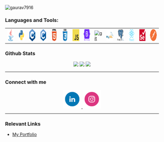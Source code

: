 <p align="left"> <img src="https://komarev.com/ghpvc/?username=gaurav7916&label=Profile%20views" alt="gaurav7916" /> </p>

<h3 align="left">Languages and Tools:</h3>
<div align="left">
<table>
  <tr>
    <td><a href="https://www.java.com" target="_blank" rel="noreferrer"><img src="https://raw.githubusercontent.com/devicons/devicon/master/icons/java/java-original.svg" alt="java" width="40" height="40"/></a></td>
    <td><a href="https://www.python.org" target="_blank" rel="noreferrer"><img src="https://raw.githubusercontent.com/devicons/devicon/master/icons/python/python-original.svg" alt="python" width="40" height="40"/></a></td>
    <td><a href="https://www.w3schools.com/cpp/" target="_blank" rel="noreferrer"><img src="https://raw.githubusercontent.com/devicons/devicon/master/icons/cplusplus/cplusplus-original.svg" alt="cplusplus" width="40" height="40"/></a></td>
    <td><a href="https://www.cprogramming.com/" target="_blank" rel="noreferrer"><img src="https://raw.githubusercontent.com/devicons/devicon/master/icons/c/c-original.svg" alt="c" width="40" height="40"/></a></td>
    <td><a href="https://www.w3.org/html/" target="_blank" rel="noreferrer"><img src="https://raw.githubusercontent.com/devicons/devicon/master/icons/html5/html5-original-wordmark.svg" alt="html5" width="40" height="40"/></a></td>
    <td><a href="https://www.w3schools.com/css/" target="_blank" rel="noreferrer"><img src="https://raw.githubusercontent.com/devicons/devicon/master/icons/css3/css3-original-wordmark.svg" alt="css3" width="40" height="40"/></a></td>
    <td><a href="https://developer.mozilla.org/en-US/docs/Web/JavaScript" target="_blank" rel="noreferrer"><img src="https://raw.githubusercontent.com/devicons/devicon/master/icons/javascript/javascript-original.svg" alt="javascript" width="40" height="40"/></a></td>
    <td><a href="https://getbootstrap.com" target="_blank" rel="noreferrer"><img src="https://raw.githubusercontent.com/devicons/devicon/master/icons/bootstrap/bootstrap-plain-wordmark.svg" alt="bootstrap" width="40" height="40"/></a></td>
    <td><a href="https://git-scm.com/" target="_blank" rel="noreferrer"><img src="https://www.vectorlogo.zone/logos/git-scm/git-scm-icon.svg" alt="git" width="40" height="40"/></a></td>
    <td><a href="https://www.mysql.com/" target="_blank" rel="noreferrer"><img src="https://raw.githubusercontent.com/devicons/devicon/master/icons/mysql/mysql-original-wordmark.svg" alt="mysql" width="40" height="40"/></a></td>
    <td><a href="https://www.postgresql.org" target="_blank" rel="noreferrer"><img src=" https://github.com/devicons/devicon/blob/master/icons/postgresql/postgresql-original-wordmark.svg" alt="postgresql" width="40" height="40"/></a></td>
    <td><a href="https://reactjs.org/" target="_blank" rel="noreferrer"><img src="https://raw.githubusercontent.com/devicons/devicon/master/icons/react/react-original-wordmark.svg" alt="react" width="40" height="40"/></a></td>
    <td><a href="https://www.selenium.dev" target="_blank" rel="noreferrer"><img src="https://github.com/devicons/devicon/blob/master/icons/selenium/selenium-original.svg" alt="selenium" width="40" height="40"/></a></td>
    <td><a href="https://www.postman.com" target="_blank" rel="noreferrer"><img src="https://github.com/devicons/devicon/blob/master/icons/postman/postman-original.svg" alt="postman" width="40" height="40"/></a></td>
    
  </tr>
</table>
</div>

 <h3>Github Stats</h3>

<p align="center">
 <div align = "center">
  <a href="https://github.com/gaurav7916">
  <img width="40%" src="https://github-readme-streak-stats.herokuapp.com/?user=gaurav7916&theme=nightowl"/></a>
  
  <a href="https://github.com/gaurav7916">
  <img width="38%" src="https://github-readme-stats.vercel.app/api?username=gaurav7916&show_icons=true&theme=nightowl&count_private=true&rank_icon=github" /></a>

  <a href ="https://github.com/gaurav7916">
  <img width="32%" src="https://github-readme-stats.vercel.app/api/top-langs/?username=gaurav7916&theme=nightowl&layout=compact"/></a>
</div>
</p>

---

 <h3>Connect with me</h3>
<p align="center">
 <a href="https://www.linkedin.com/in/gaurav-gupta-00647b167">
   <img src="https://github.com/aritraroy/social-icons/blob/master/linkedin-icon.png?raw=true" width="60">
 </a>
 <a href="https://www.instagram.com/gaurav_gupta9/">
   <img src="https://github.com/aritraroy/social-icons/blob/master/instagram-icon.png?raw=true" width="60">
 </a>
</p>

---

 <h3>Relevant Links</h3>

* [My Portfolio](https://gaurav7916.github.io)

